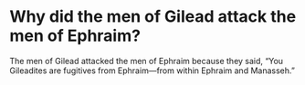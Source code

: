 # Why did the men of Gilead attack the men of Ephraim?

The men of Gilead attacked the men of Ephraim because they said, “You Gileadites are fugitives from Ephraim—from within Ephraim and Manasseh.”
